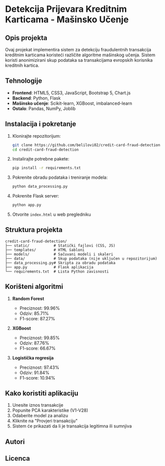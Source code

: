 # Detekcija Prijevara Kreditnim Karticama - Mašinsko Učenje

## Opis projekta

Ovaj projekat implementira sistem za detekciju fraudulentnih transakcija kreditnim karticama koristeći različite algoritme mašinskog učenja. Sistem koristi anonimizirani skup podataka sa transakcijama evropskih korisnika kreditnih kartica.

## Tehnologije

- **Frontend**: HTML5, CSS3, JavaScript, Bootstrap 5, Chart.js
- **Backend**: Python, Flask
- **Mašinsko učenje**: Scikit-learn, XGBoost, imbalanced-learn
- **Ostalo**: Pandas, NumPy, Joblib

## Instalacija i pokretanje

1. Klonirajte repozitorijum:
   ```bash
   git clone https://github.com/belilovi02/credit-card-fraud-detection.git
   cd credit-card-fraud-detection
   ```

2. Instalirajte potrebne pakete:
   ```bash
   pip install -r requirements.txt
   ```

3. Pokrenite obradu podataka i treniranje modela:
   ```bash
   python data_processing.py
   ```

4. Pokrenite Flask server:
   ```bash
   python app.py
   ```

5. Otvorite `index.html` u web pregledniku

## Struktura projekta

```
credit-card-fraud-detection/
├── static/           # Statički fajlovi (CSS, JS)
├── templates/        # HTML šabloni
├── models/           # Sačuvani modeli i skaleri
├── data/             # Skup podataka (nije uključen u repozitorijum)
├── data_processing.py# Skripta za obradu podataka
├── app.py            # Flask aplikacija
└── requirements.txt  # Lista Python zavisnosti
```

## Korišteni algoritmi

1. **Random Forest**
   - Preciznost: 99.96%
   - Odziv: 85.71%
   - F1-score: 87.27%

2. **XGBoost**
   - Preciznost: 99.85%
   - Odziv: 87.76%
   - F1-score: 66.67%

3. **Logistička regresija**
   - Preciznost: 97.43%
   - Odziv: 91.84%
   - F1-score: 10.94%

## Kako koristiti aplikaciju

1. Unesite iznos transakcije
2. Popunite PCA karakteristike (V1-V28)
3. Odaberite model za analizu
4. Kliknite na "Provjeri transakciju"
5. Sistem će prikazati da li je transakcija legitimna ili sumnjiva

## Autori

## Licenca

